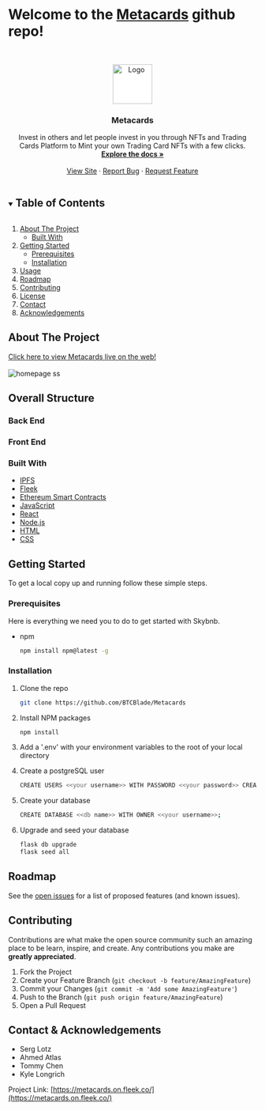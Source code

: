 # **Welcome to the [Metacards](https://metacards.on.fleek.co/) github repo!**

<br />
<p align="center">
  <a href="https://rarible.com/user/0xbc5f4ab1ffc9cc33bbb7ecbecbc0a0b421fc9dc1">
    <img src="https://skybnb.s3.amazonaws.com/logo.png" alt="Logo" width="80" height="80" style="background-color:white">
  </a>

  <h3 align="center">Metacards</h3>

  <p align="center">
    Invest in others and let people invest in you through NFTs and Trading Cards
    Platform to Mint your own Trading Card NFTs with a few clicks. 
    <br />
    <a href="https://github.com/BTCBlade/Metacards/wiki"><strong>Explore the docs »</strong></a>
    <br />
    <br />
    <a href="https://github.com/BTCBlade/Metacards">View Site</a>
    ·
    <a href="https://github.com/BTCBlade/Metacards/issues">Report Bug</a>
    ·
    <a href="https://github.com/BTCBlade/Metacards/issues">Request Feature</a>
  </p>
</p>

<!-- TABLE OF CONTENTS -->
<details open="open">
  <summary><h2 style="display: inline-block">Table of Contents</h2></summary>
  <ol>
    <li>
      <a href="#about-the-project">About The Project</a>
      <ul>
        <li><a href="#built-with">Built With</a></li>
      </ul>
    </li>
    <li>
      <a href="#getting-started">Getting Started</a>
      <ul>
        <li><a href="#prerequisites">Prerequisites</a></li>
        <li><a href="#installation">Installation</a></li>
      </ul>
    </li>
    <li><a href="#usage">Usage</a></li>
    <li><a href="#roadmap">Roadmap</a></li>
    <li><a href="#contributing">Contributing</a></li>
    <li><a href="#license">License</a></li>
    <li><a href="#contact">Contact</a></li>
    <li><a href="#acknowledgements">Acknowledgements</a></li>
  </ol>
</details>

<!-- ABOUT THE PROJECT -->

## About The Project

[Click here to view Metacards live on the web!](https://skybnb-app.herokuapp.com/)
<br>
</br>
<img src="" alt="homepage ss" />

## Overall Structure

### Back End



### Front End



### Built With

- [IPFS](https://ipfs.io/)
- [Fleek](https://fleek.co/)
- [Ethereum Smart Contracts](https://ethereum.org/en/)
- [JavaScript](https://www.javascript.com/)
- [React](https://reactjs.org/)
- [Node.js](https://nodejs.org/en/)
- [HTML](https://html.com/)
- [CSS](http://www.css3.info/)

<!-- GETTING STARTED -->

## Getting Started

To get a local copy up and running follow these simple steps.

### Prerequisites

Here is everything we need you to do to get started with Skybnb.

- npm
  ```sh
  npm install npm@latest -g
  ```

### Installation

1. Clone the repo
   ```sh
   git clone https://github.com/BTCBlade/Metacards
   ```
2. Install NPM packages
   ```sh
   npm install
   ```
3. Add a '.env' with your environment variables to the root of your local directory

4. Create a postgreSQL user
   ```sh
   CREATE USERS <<your username>> WITH PASSWORD <<your password>> CREATEDB;
   ```
5. Create your database
   ```sh
   CREATE DATABASE <<db name>> WITH OWNER <<your username>>;
   ```
6. Upgrade and seed your database
   ```sh
   flask db upgrade
   flask seed all
   ```

<!-- USAGE EXAMPLES -->

<!-- ## Usage

### An easy-to-use login with a pre-configured Demo User.

![demo-login gif](imgs/demo-login.gif)

### Search for Music Videos by title, artist, or genre.

![search gif](imgs/search.gif)

### Leave a rating and a comment on a Music Video.

![rating gif](imgs/reviews.gif) -->

<!-- ### Add a Music Video to your list
![My List](site-images/my-list.gif) -->
<!-- ## Obstacles -->

<!-- ROADMAP -->

## Roadmap

See the [open issues](https://github.com/V3RS/skybnb/issues) for a list of proposed features (and known issues).

<!-- CONTRIBUTING -->

## Contributing

Contributions are what make the open source community such an amazing place to be learn, inspire, and create. Any contributions you make are **greatly appreciated**.

1. Fork the Project
2. Create your Feature Branch (`git checkout -b feature/AmazingFeature`)
3. Commit your Changes (`git commit -m 'Add some AmazingFeature'`)
4. Push to the Branch (`git push origin feature/AmazingFeature`)
5. Open a Pull Request

<!-- CONTACT -->

## Contact & Acknowledgements

- Serg Lotz
- Ahmed Atlas
- Tommy Chen
- Kyle Longrich 

Project Link: [https://metacards.on.fleek.co/](https://metacards.on.fleek.co/)
